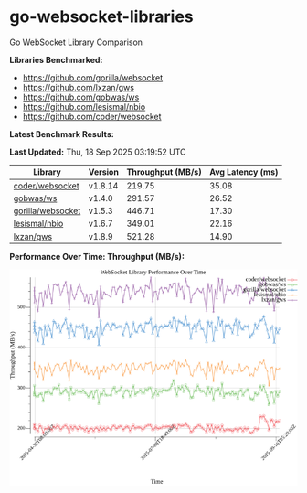 # go-websocket-libraries

Go WebSocket Library Comparison

**Libraries Benchmarked:**

- https://github.com/gorilla/websocket
- https://github.com/lxzan/gws
- https://github.com/gobwas/ws
- https://github.com/lesismal/nbio
- https://github.com/coder/websocket

**Latest Benchmark Results:**

<!-- BENCHMARK_TABLE_START -->
**Last Updated:** Thu, 18 Sep 2025 03:19:52 UTC

| Library                                         | Version         | Throughput (MB/s) | Avg Latency (ms) |
| ----------------------------------------------- | --------------- | ----------------- | ---------------- |
| [coder/websocket](https://github.com/coder/websocket) | v1.8.14 | 219.75 | 35.08 |
| [gobwas/ws](https://github.com/gobwas/ws) | v1.4.0 | 291.57 | 26.52 |
| [gorilla/websocket](https://github.com/gorilla/websocket) | v1.5.3 | 446.71 | 17.30 |
| [lesismal/nbio](https://github.com/lesismal/nbio) | v1.6.7 | 349.01 | 22.16 |
| [lxzan/gws](https://github.com/lxzan/gws) | v1.8.9 | 521.28 | 14.90 |
<!-- BENCHMARK_TABLE_END -->

**Performance Over Time: Throughput (MB/s):**

![Benchmark Performance Graph](benchmark_performance.png)
